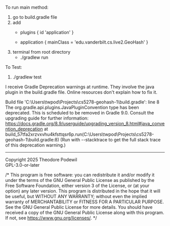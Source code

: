To run main method:
1. go to build.gradle file
2. add
    * plugins {
        id 'application'
    }

    * application {
        mainClass = 'edu.vanderbilt.cs.live2.GeoHash'
    }
3. terminal from root directory
     * ./gradlew run

To Test:
1. ./gradlew test


I receive Gradle Deprecation warnings at runtime.  They involve the java plugin in the build.gradle file.  Online resources don't explain how to fix it.

Build file 'C:\Users\twpod\Projects\cs5278-geohash-1\build.gradle': line 8
The org.gradle.api.plugins.JavaPluginConvention type has been deprecated. This is scheduled to be removed in Gradle 9.0. Consult the upgrading guide for further information: https://docs.gradle.org/8.9/userguide/upgrading_version_8.html#java_convention_deprecation
        at build_57tfa2xrzvxvhu4kfsttqsr6p.run(C:\Users\twpod\Projects\cs5278-geohash-1\build.gradle:8)
        (Run with --stacktrace to get the full stack trace of this deprecation warning.)


__________________________________________________________

Copyright 2025 Theodore Podewil  
GPL-3.0-or-later  

/* This program is free software: you can redistribute it and/or modify it under the terms of the GNU General Public License as published by the Free Software Foundation, either version 3 of the License, or (at your option) any later version. This program is distributed in the hope that it will be useful, but WITHOUT ANY WARRANTY; without even the implied warranty of MERCHANTABILITY or FITNESS FOR A PARTICULAR PURPOSE. See the GNU General Public License for more details. You should have received a copy of the GNU General Public License along with this program. If not, see https://www.gnu.org/licenses/. */
